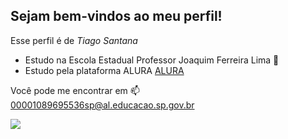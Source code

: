 ## Sejam bem-vindos ao meu perfil!

Esse perfil é de *Tiago Santana*
- Estudo na Escola Estadual Professor Joaquim Ferreira Lima 🏫
- Estudo pela plataforma ALURA [ALURA](www.alura.com)

Você pode me encontrar em 📫
00001089695536sp@al.educacao.sp.gov.br

![](https://media1.tenor.com/m/YcNkxWqoHNUAAAAC/torcida-crowd.gif)
